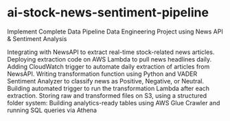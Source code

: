 # ai-stock-news-sentiment-pipeline
Implement Complete Data Pipeline Data Engineering Project using News API & Sentiment Analysis

Integrating with NewsAPI to extract real-time stock-related news articles.
Deploying extraction code on AWS Lambda to pull news headlines daily.
Adding CloudWatch trigger to automate daily extraction of articles from NewsAPI.
Writing transformation function using Python and VADER Sentiment Analyzer to classify news as Positive, Negative, or Neutral.
Building automated trigger to run the transformation Lambda after each extraction.
Storing raw and transformed files on S3, using a structured folder system:
Building analytics-ready tables using AWS Glue Crawler and running SQL queries via Athena
